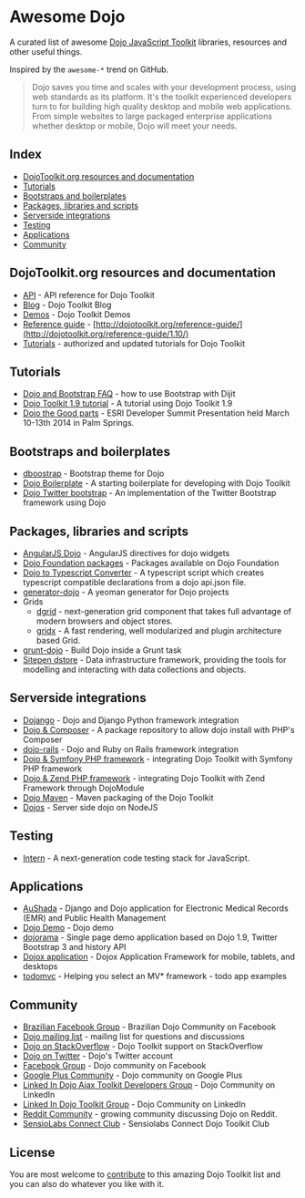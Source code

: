 # Awesome Dojo

A curated list of awesome [Dojo JavaScript Toolkit](http://dojotoolkit.org) libraries, resources and other useful things.

Inspired by the `awesome-*` trend on GitHub.

> Dojo saves you time and scales with your development process, using web standards as its platform. It's the toolkit
> experienced developers turn to for building high quality desktop and mobile web applications.
> From simple websites to large packaged enterprise applications whether desktop or mobile, Dojo will meet your needs.

## Index

* [DojoToolkit.org resources and documentation](#dojotoolkitorg-resources-and-documentation)
* [Tutorials](#tutorials)
* [Bootstraps and boilerplates](#bootstraps-and-boilerplates)
* [Packages, libraries and scripts](#packages-libraries-and-scripts)
* [Serverside integrations](#serverside-integrations)
* [Testing](#testing)
* [Applications](applications)
* [Community](#community)


## DojoToolkit.org resources and documentation

* [API](http://dojotoolkit.org/api) - API reference for Dojo Toolkit
* [Blog](http://dojotoolkit.org/blog) - Dojo Toolkit Blog
* [Demos](http://demos.dojotoolkit.org/) - Dojo Toolkit Demos
* [Reference guide](https://github.com/dojo/docs) - [http://dojotoolkit.org/reference-guide/](http://dojotoolkit.org/reference-guide/1.10/)
* [Tutorials](http://dojotoolkit.org/documentation/) - authorized and updated tutorials for Dojo Toolkit


## Tutorials

* [Dojo and Bootstrap FAQ](http://www.sitepen.com/blog/2014/08/13/dojo-faq-how-do-i-use-bootstrap-with-dijit/) - how to use Bootstrap with Dijit
* [Dojo Toolkit 1.9 tutorial](https://github.com/cepa/dojo-tutorial) - A tutorial using Dojo Toolkit 1.9
* [Dojo the Good parts](https://github.com/DavidSpriggs/Dojo--The-Good-Parts) - ESRI Developer Summit Presentation held March 10-13th 2014 in Palm Springs.


## Bootstraps and boilerplates

* [dboostrap](https://github.com/martinpengellyphillips/dbootstrap) - Bootstrap theme for Dojo
* [Dojo Boilerplate](https://github.com/csnover/dojo-boilerplate) - A starting boilerplate for developing with Dojo Toolkit
* [Dojo Twitter bootstrap](https://github.com/xsokev/Dojo-Bootstrap) - An implementation of the Twitter Bootstrap framework using Dojo


## Packages, libraries and scripts

* [AngularJS Dojo](https://github.com/adrobisch/angular-dojo) - AngularJS directives for dojo widgets
* [Dojo Foundation packages](http://packages.dojofoundation.org/) - Packages available on Dojo Foundation
* [Dojo to Typescript Converter](https://github.com/stopyoukid/DojoToTypescriptConverter) - A typescript script which creates typescript compatible declarations from a dojo api.json file.
* [generator-dojo](https://github.com/bryanforbes/generator-dojo) - A yeoman generator for Dojo projects
* Grids
    * [dgrid](http://dojofoundation.org/packages/dgrid/) - next-generation grid component that takes full advantage of modern browsers and object stores.
    * [gridx](http://oria.github.io/gridx/) - A fast rendering, well modularized and plugin architecture based Grid.
* [grunt-dojo](https://github.com/phated/grunt-dojo) - Build Dojo inside a Grunt task
* [Sitepen dstore](https://github.com/SitePen/dstore) - Data infrastructure framework, providing the tools for modelling and interacting with data collections and objects.

## Serverside integrations

* [Dojango](https://www.facebook.com/groups/288220914564119/) - Dojo and Django Python framework integration
* [Dojo & Composer](https://github.com/superdweebie/dojo) - A package repository to allow dojo install with PHP's Composer
* [dojo-rails](http://robin850.github.io/dojo-rails/) - Dojo and Ruby on Rails framework integration
* [Dojo & Symfony PHP framework](http://www.sitepen.com/blog/2011/09/06/what-is-the-best-way-to-use-dojo-with-a-symfony-backend/) - integrating Dojo Toolkit with Symfony PHP framework
* [Dojo & Zend PHP framework](https://github.com/superdweebie/DojoModule) - integrating Dojo Toolkit with Zend Framework through DojoModule
* [Dojo Maven](https://github.com/cometd/dojo-maven) - Maven packaging of the Dojo Toolkit
* [Dojos](https://github.com/supnate/dojos) - Server side dojo on NodeJS

## Testing

* [Intern](https://github.com/theintern/) - A next-generation code testing stack for JavaScript.

## Applications

* [AuShada](https://github.com/dreaswar/AuShadha) - Django and Dojo application for Electronic Medical Records (EMR) and Public Health Management
* [Dojo Demo](https://github.com/rmurphey/dojo-demo) - Dojo demo
* [dojorama](https://github.com/sirprize/dojorama) - Single page demo application based on Dojo 1.9, Twitter Bootstrap 3 and history API
* [Dojox application](https://github.com/dmachi/dojox_application) - Dojox Application Framework for mobile, tablets, and desktops
* [todomvc](https://github.com/tastejs/todomvc) - Helping you select an MV\* framework - todo app examples


## Community

* [Brazilian Facebook Group](https://www.facebook.com/groups/288220914564119/) - Brazilian Dojo Community on Facebook
* [Dojo mailing list](http://dojotoolkit.org/community/) - mailing list for questions and discussions
* [Dojo on StackOverflow](http://stackoverflow.com/questions/tagged/dojo) - Dojo Toolkit support on StackOverflow
* [Dojo on Twitter](https://twitter.com/dojo) - Dojo's Twitter account
* [Facebook Group](https://www.facebook.com/groups/4375511291/) - Dojo community on Facebook
* [Google Plus Community](https://plus.google.com/communities/107837593684207188221) - Dojo community on Google Plus
* [Linked In Dojo Ajax Toolkit Developers Group](https://www.linkedin.com/groups/Dojo-Ajax-Toolkit-Developers-71399) - Dojo Community on LinkedIn
* [Linked In Dojo Toolkit Group](https://www.linkedin.com/groups/dojo-toolkit-81926) - Dojo Community on LinkedIn
* [Reddit Community](http://www.reddit.com/r/dojo/) - growing community discussing Dojo on Reddit.
* [SensioLabs Connect Club](https://connect.sensiolabs.com/club/dojo-toolkit) - Sensiolabs Connect Dojo Toolkit Club

## License

You are most welcome to [contribute](CONTRIBUTING.md) to this amazing Dojo Toolkit list and you can also do whatever you like with it.
